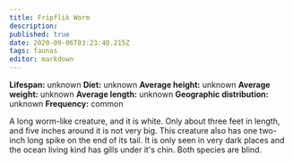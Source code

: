 ```yaml
---
title: Fripflik Worm
description: 
published: true
date: 2020-09-06T03:23:40.215Z
tags: faunas 
editor: markdown
---
```

<!-- infobox starts -->
**Lifespan:** unknown
**Diet:** unknown
**Average height:** unknown
**Average weight:** unknown
**Average length:** unknown
**Geographic distribution:** unknown
**Frequency:** common
<!-- infobox ends -->

A long worm-like creature, and it is white. Only about three feet in length, and five inches around it is not very big. This creature also has one two-inch long spike on the end of its tail. It is only seen in very dark places and the ocean living kind has gills under it's chin. Both species are blind.